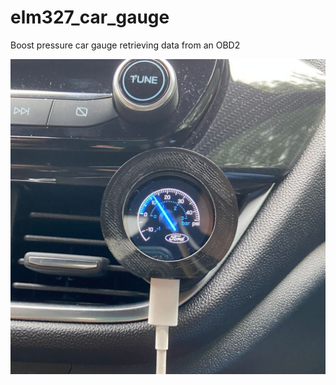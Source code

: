 # elm327_car_gauge
Boost pressure car gauge retrieving data from an OBD2

![Gauge Photo](./photo.jpg)